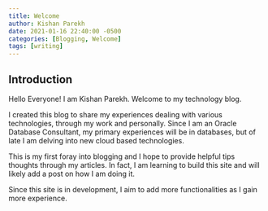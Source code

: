 ```yaml
---
title: Welcome
author: Kishan Parekh
date: 2021-01-16 22:40:00 -0500
categories: [Blogging, Welcome]
tags: [writing]
---
```


## Introduction

Hello Everyone! I am Kishan Parekh. Welcome to my technology blog.

I created this blog to share my experiences dealing with various technologies, through my work and personally. Since I am an Oracle Database Consultant, my primary experiences will be in databases, but of late I am delving into new cloud based technologies.

This is my first foray into blogging and I hope to provide helpful tips thoughts through my articles. In fact, I am learning to build this site and will likely add a post on how I am doing it.

Since this site is in development, I aim to add more functionalities as I gain more experience.
